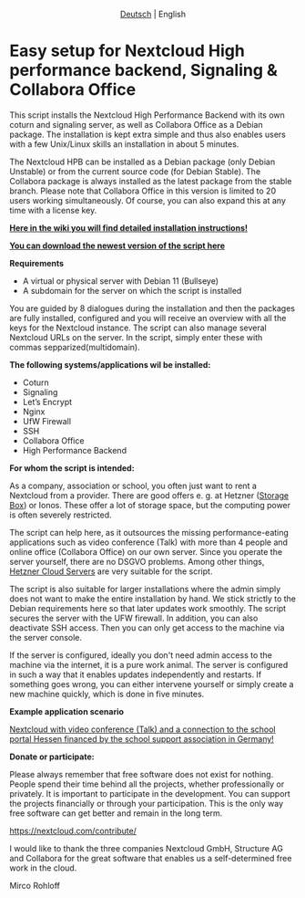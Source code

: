 <p align="center">
  <a href="https://github.com/sunweaver/nextcloud-high-performance-backend-setup/blob/main/README.md">Deutsch</a> |
  <span>English</span>
</p>

# Easy setup for Nextcloud High performance backend, Signaling & Collabora Office


This script installs the Nextcloud High Performance Backend with its own coturn and signaling server, as well as Collabora Office as a Debian package. The installation is kept extra simple and thus also enables users with a few Unix/Linux skills an installation in about 5 minutes.

The Nextcloud HPB can be installed as a Debian package (only Debian Unstable) or from the current source code (for Debian Stable). The Collabora package is always installed as the latest package from the stable branch. Please note that Collabora Office in this version is limited to 20 users working simultaneously. Of course, you can also expand this at any time with a license key.

[**Here in the wiki you will find detailed installation instructions!**](https://github.com/sunweaver/nextcloud-high-performance-backend-setup/wiki/02-Setup-Script)

[**You can download the newest version of the script here**](https://github.com/sunweaver/nextcloud-high-performance-backend-setup/releases)

**Requirements**

* A virtual or physical server with Debian 11 (Bullseye)
* A subdomain for the server on which the script is installed

You are guided by 8 dialogues during the installation and then the packages are fully installed, configured and you will receive an overview with all the keys for the Nextcloud instance. The script can also manage several Nextcloud URLs on the server. In the script, simply enter these with commas sepparized(multidomain).


**The following systems/applications wil be installed:**

* Coturn
* Signaling
* Let’s Encrypt
* Nginx
* UfW Firewall
* SSH
* Collabora Office
* High Performance Backend

 
 

**For whom the script is intended:**

As a company, association or school, you often just want to rent a Nextcloud from a provider. There are good offers e. g. at Hetzner ([Storage Box](https://www.hetzner.com/de/storage/storage-box)) or Ionos. These offer a lot of storage space, but the computing power is often severely restricted.

The script can help here, as it outsources the missing performance-eating applications such as video conference (Talk) with more than 4 people and online office (Collabora Office) on our own server. Since you operate the server yourself, there are no DSGVO problems. Among other things, [Hetzner Cloud Servers](https://www.hetzner.com/de/cloud) are very suitable for the script.

The script is also suitable for larger installations where the admin simply does not want to make the entire installation by hand. We stick strictly to the Debian requirements here so that later updates work smoothly. The script secures the server with the UFW firewall. In addition, you can also deactivate SSH access. Then you can only get access to the machine via the server console.

If the server is configured, ideally you don't need admin access to the machine via the internet, it is a pure work animal. The server is configured in such a way that it enables updates independently and restarts. If something goes wrong, you can either intervene yourself or simply create a new machine quickly, which is done in five minutes.


**Example application scenario**

[Nextcloud with video conference (Talk) and a connection to the school portal Hessen financed by the school support association in Germany!](https://github.com/sunweaver/nextcloud-high-performance-backend-setup/wiki/04-Bsp-Anwendungen)

 
**Donate or participate:**

Please always remember that free software does not exist for nothing. People spend their time behind all the projects, whether professionally or privately. It is important to participate in the development. You can support the projects financially or through your participation. This is the only way free software can get better and remain in the long term.

<https://nextcloud.com/contribute/>

I would like to thank the three companies Nextcloud GmbH, Structure AG and Collabora for the great software that enables us a self-determined free work in the cloud.

Mirco Rohloff
